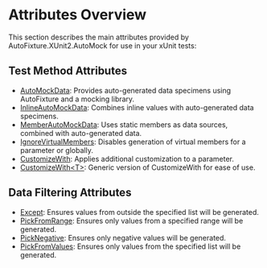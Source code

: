 # Attributes Overview

This section describes the main attributes provided by AutoFixture.XUnit2.AutoMock for use in your xUnit tests:

## Test Method Attributes

- [AutoMockData](auto-mock-data-attribute.md): Provides auto-generated data specimens using AutoFixture and a mocking library.
- [InlineAutoMockData](inline-auto-mock-data-attribute.md): Combines inline values with auto-generated data specimens.
- [MemberAutoMockData](member-auto-mock-data-attribute.md): Uses static members as data sources, combined with auto-generated data.
- [IgnoreVirtualMembers](ignore-virtual-members-attribute.md): Disables generation of virtual members for a parameter or globally.
- [CustomizeWith](customize-with-attribute.md): Applies additional customization to a parameter.
- [CustomizeWith\<T>](customize-with-t-attribute.md): Generic version of CustomizeWith for ease of use.

## Data Filtering Attributes

- [Except](except-attribute.md): Ensures values from outside the specified list will be generated.
- [PickFromRange](pick-from-range-attribute.md): Ensures only values from a specified range will be generated.
- [PickNegative](pick-negative-attribute.md): Ensures only negative values will be generated.
- [PickFromValues](pick-from-values-attribute.md): Ensures only values from the specified list will be generated.
